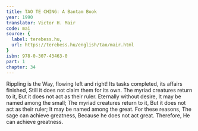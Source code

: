 ```yaml
---
title: TAO TE CHING: A Bantam Book
year: 1990
translator: Victor H. Mair
code: mai
source: {
  label: terebess.hu,
  url: https://terebess.hu/english/tao/mair.html
}
isbn: 978-0-307-43463-0
part: 1
chapter: 34
---
```

Rippling is the Way, flowing left and right!
Its tasks completed, its affairs finished,
Still it does not claim them for its own.
The myriad creatures return to it,
But it does not act as their ruler.
Eternally without desire,
It may be named among the small;
The myriad creatures return to it,
But it does not act as their ruler;
It may be named among the great.
For these reasons,
The sage can achieve greatness,
Because he does not act great.
Therefore,
He can achieve greatness.